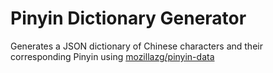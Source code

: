 # Pinyin Dictionary Generator
Generates a JSON dictionary of Chinese characters and their corresponding Pinyin using [mozillazg/pinyin-data](https://github.com/mozillazg/pinyin-data/master/pinyin.txt)
